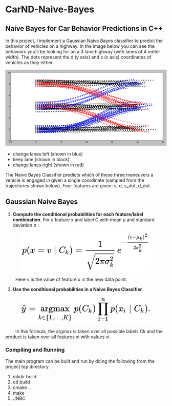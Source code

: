 # CarND-Naive-Bayes

## Naive Bayes for Car Behavior Predictions in C++
In this project, I implement a Gaussian Naive Bayes classifier to predict the behavior of vehicles on a highway. In the image below you can see the behaviors you'll be looking for on a 3 lane highway (with lanes of 4 meter width). The dots represent the d (y axis) and s (x axis) coordinates of vehicles as they either.

![alt text](image/img1.png)

* change lanes left (shown in blue)
* keep lane (shown in black)
* change lanes right (shown in red)

The Naive Bayes Classifier predicts which of these three maneuvers a vehicle is engaged in given a single coordinate (sampled from the trajectories shown below). Four features are given: s, d, s_dot, d_dot.

##  Gaussian Naive Bayes
1. **Compute the conditional probabilities for each feature/label combination**. For a feature x and label C with mean μ and standard deviation σ ​​​:
<p align="center">
  <img src = image/dist.svg>
</p>
&nbsp; &nbsp; &nbsp; &nbsp; Here v is the value of feature x in the new data point.

2. **Use the conditional probabilities in a Naive Bayes Classifier**.
<p align="center">
<img src = image/argmax.svg>
</p>
&nbsp; &nbsp; &nbsp; &nbsp; In this formula, the argmax is taken over all possible labels C​k​​​  and the product is taken over all features xi with values vi.

### Compiling and Running

The main program can be built and run by doing the following from the project top directory.

1. mkdir build
2. cd build
3. cmake ..
4. make
5. ./NBC
